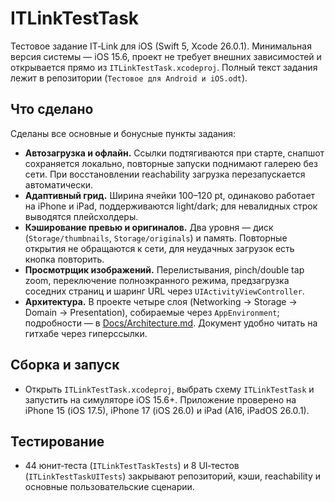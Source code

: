 # ITLinkTestTask

Тестовое задание IT‑Link для iOS (Swift 5, Xcode 26.0.1). Минимальная версия системы — iOS 15.6, проект не требует внешних зависимостей и открывается прямо из `ITLinkTestTask.xcodeproj`. Полный текст задания лежит в репозитории (`Тестовое для Android и iOS.odt`).

## Что сделано
Сделаны все основные и бонусные пункты задания:
- **Автозагрузка и офлайн.** Ссылки подтягиваются при старте, снапшот сохраняется локально, повторные запуски поднимают галерею без сети. При восстановлении reachability загрузка перезапускается автоматически.
- **Адаптивный грид.** Ширина ячейки 100–120 pt, одинаково работает на iPhone и iPad, поддерживаются light/dark; для невалидных строк выводятся плейсхолдеры.
- **Кэширование превью и оригиналов.** Два уровня — диск (`Storage/thumbnails`, `Storage/originals`) и память. Повторные открытия не обращаются к сети, для неудачных загрузок есть кнопка повторить.
- **Просмотрщик изображений.** Перелистывания, pinch/double tap zoom, переключение полноэкранного режима, предзагрузка соседних страниц и шаринг URL через `UIActivityViewController`.
- **Архитектура.** В проекте четыре слоя (Networking → Storage → Domain → Presentation), собираемые через `AppEnvironment`; подробности — в [Docs/Architecture.md](Docs/Architecture.md). Документ удобно читать на гитхабе через гиперссылки.

## Сборка и запуск
- Открыть `ITLinkTestTask.xcodeproj`, выбрать схему `ITLinkTestTask` и запустить на симуляторе iOS 15.6+. Приложение проверено на iPhone 15 (iOS 17.5), iPhone 17 (iOS 26.0) и iPad (A16, iPadOS 26.0.1).

## Тестирование
- 44 юнит‑теста (`ITLinkTestTaskTests`) и 8 UI‑тестов (`ITLinkTestTaskUITests`) закрывают репозиторий, кэши, reachability и основные пользовательские сценарии.
